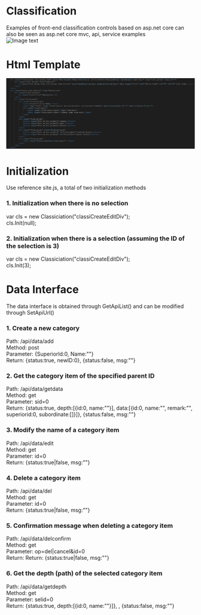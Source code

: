 # Classification
Examples of front-end classification controls based on asp.net core can also be seen as asp.net core mvc, api, service examples</br>
![Image text](https://github.com/kaof2010/Classification/blob/main/operation.gif?raw=true)
# Html Template
![Image text](https://github.com/kaof2010/Classification/blob/main/htmltemplate.png?raw=true)
# Initialization
Use reference site.js, a total of two initialization methods</br>
### 1. Initialization when there is no selection
var cls = new Classiciation("classiCreateEditDiv");</br>
cls.Init(null);</br>
### 2. Initialization when there is a selection (assuming the ID of the selection is 3)</br>
var cls = new Classiciation("classiCreateEditDiv");</br>
cls.Init(3);</br>

# Data Interface
The data interface is obtained through GetApiList() and can be modified through SetApiUrl()
### 1. Create a new category</br>
   Path: /api/data/add</br>
   Method: post</br>
   Parameter: {SuperiorId:0, Name:""}</br>
   Return: {status:true, newID:0}, {status:false, msg:""}</br>
### 2. Get the category item of the specified parent ID</br>
   Path: /api/data/getdata</br>
   Method: get</br>
   Parameter: sid=0</br>
   Return: {status:true, depth:[{id:0, name:""}], data:[{id:0, name:"", remark:"", superiorid:0, subordinate:[]}]}, {status:false, msg:""}</br>
### 3. Modify the name of a category item</br>
   Path: /api/data/edit</br>
   Method: get</br>
   Parameter: id=0</br>
   Return: {status:true|false, msg:""}</br>
### 4. Delete a category item</br>
   Path: /api/data/del</br>
   Method: get</br>
   Parameter: id=0</br>
   Return: {status:true|false, msg:""}</br>
### 5. Confirmation message when deleting a category item</br>
   Path: /api/data/delconfirm</br>
   Method: get</br>
   Parameter: op=del|cancel&id=0</br>
   Return: Return: {status:true|false, msg:""}</br>
### 6. Get the depth (path) of the selected category item</br>
   Path: /api/data/getdepth</br>
   Method: get</br>
   Parameter: selid=0</br>
   Return: {status:true, depth:[{id:0, name:""}]}, , {status:false, msg:""}</br>
